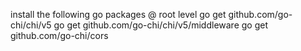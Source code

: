 install the following go packages @ root level
go get github.com/go-chi/chi/v5
go get github.com/go-chi/chi/v5/middleware
go get github.com/go-chi/cors

